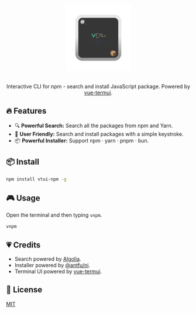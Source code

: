 <p align="center">
  <br>
	<br>
  <a href="https://github.com/webfansplz/vtui-npm">
    <img width="180" src="./logo.svg" alt="VTui NPM logo">
  </a>
  <br>
	<br>
</p>
<p align='center'>
Interactive CLI for npm - search and install JavaScript package. Powered by <a href="https://github.com/vue-terminal/vue-termui">vue-termui</a>.
</p>

## 🔥 Features

- 🔍 **Powerful Search:** Search all the packages from npm and Yarn.
- 👼 **User Friendly:** Search and install packages with a simple keystroke.
- 📦 **Powerful Installer:** Support npm · yarn · pnpm · bun.

## 📦 Install

```sh
npm install vtui-npm -g
```

## 🎮 Usage

Open the terminal and then typing `vnpm`.

```sh
vnpm
```

## 💗 Credits

- Search powered by [Algolia](https://github.com/algolia/algoliasearch-client-javascript).
- Installer powered by [@antfu/ni](https://github.com/antfu/ni).
- Terminal UI powered by [vue-termui](https://github.com/vue-terminal/vue-termui).


## 📄 License

[MIT](./LICENSE)
